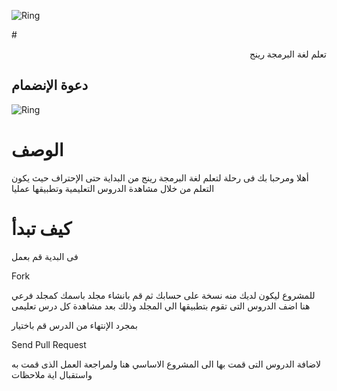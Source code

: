 ﻿![Ring](http://ring-lang.sourceforge.net/thering.jpg)

#<div dir="rtl"> تعلم لغة البرمجة رينج </div>

## دعوة الإنضمام

![Ring](http://ring-lang.sourceforge.net/ringcourse.jpg)

# الوصف

أهلا ومرحبا بك فى رحلة لتعلم لغة البرمجة رينج من البداية حتى الإحتراف 
حيث يكون التعلم من خلال مشاهدة الدروس التعليمية وتطبيقها عمليا 

# كيف تبدأ

فى البدية قم بعمل 

Fork

للمشروع ليكون لديك منه نسخة على حسابك
ثم قم بانشاء مجلد باسمك كمجلد فرعي هنا
اضف الدروس التى تقوم بتطبيقها الي المجلد
وذلك بعد مشاهدة كل درس تعليمى

بمجرد الإنتهاء من الدرس قم باختيار

Send Pull Request

لاضافة الدروس التى قمت بها الى المشروع الاساسي هنا
ولمراجعة العمل الذى قمت  به واستقبال اية ملاحظات


